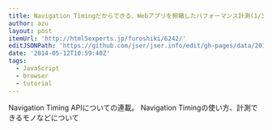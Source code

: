 ```yaml
---
title: Navigation Timingだからできる、Webアプリを俯瞰したパフォーマンス計測(1/3) | HTML5Experts.jp
author: azu
layout: post
itemUrl: 'http://html5experts.jp/furoshiki/6242/'
editJSONPath: 'https://github.com/jser/jser.info/edit/gh-pages/data/2014/05/index.json'
date: '2014-05-12T10:59:40Z'
tags:
  - JavaScript
  - browser
  - tutorial
---
```

Navigation Timing APIについての連載。
Navigation Timingの使い方、計測できるモノなどについて
